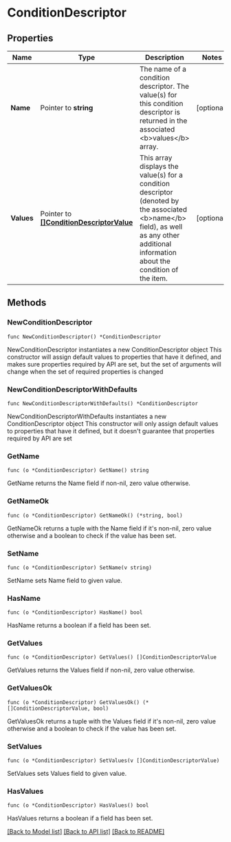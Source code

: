# ConditionDescriptor

## Properties

Name | Type | Description | Notes
------------ | ------------- | ------------- | -------------
**Name** | Pointer to **string** | The name of a condition descriptor. The value(s) for this condition descriptor is returned in the associated &lt;b&gt;values&lt;/b&gt; array. | [optional] 
**Values** | Pointer to [**[]ConditionDescriptorValue**](ConditionDescriptorValue.md) | This array displays the value(s) for a condition descriptor (denoted by the associated &lt;b&gt;name&lt;/b&gt; field), as well as any other additional information about the condition of the item. | [optional] 

## Methods

### NewConditionDescriptor

`func NewConditionDescriptor() *ConditionDescriptor`

NewConditionDescriptor instantiates a new ConditionDescriptor object
This constructor will assign default values to properties that have it defined,
and makes sure properties required by API are set, but the set of arguments
will change when the set of required properties is changed

### NewConditionDescriptorWithDefaults

`func NewConditionDescriptorWithDefaults() *ConditionDescriptor`

NewConditionDescriptorWithDefaults instantiates a new ConditionDescriptor object
This constructor will only assign default values to properties that have it defined,
but it doesn't guarantee that properties required by API are set

### GetName

`func (o *ConditionDescriptor) GetName() string`

GetName returns the Name field if non-nil, zero value otherwise.

### GetNameOk

`func (o *ConditionDescriptor) GetNameOk() (*string, bool)`

GetNameOk returns a tuple with the Name field if it's non-nil, zero value otherwise
and a boolean to check if the value has been set.

### SetName

`func (o *ConditionDescriptor) SetName(v string)`

SetName sets Name field to given value.

### HasName

`func (o *ConditionDescriptor) HasName() bool`

HasName returns a boolean if a field has been set.

### GetValues

`func (o *ConditionDescriptor) GetValues() []ConditionDescriptorValue`

GetValues returns the Values field if non-nil, zero value otherwise.

### GetValuesOk

`func (o *ConditionDescriptor) GetValuesOk() (*[]ConditionDescriptorValue, bool)`

GetValuesOk returns a tuple with the Values field if it's non-nil, zero value otherwise
and a boolean to check if the value has been set.

### SetValues

`func (o *ConditionDescriptor) SetValues(v []ConditionDescriptorValue)`

SetValues sets Values field to given value.

### HasValues

`func (o *ConditionDescriptor) HasValues() bool`

HasValues returns a boolean if a field has been set.


[[Back to Model list]](../README.md#documentation-for-models) [[Back to API list]](../README.md#documentation-for-api-endpoints) [[Back to README]](../README.md)


